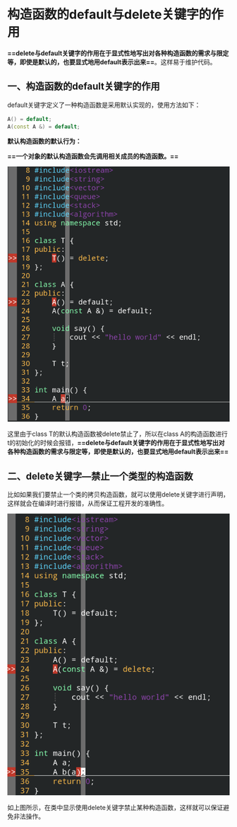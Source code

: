 # 构造函数的default与delete关键字的作用

**==delete与default关键字的作用在于显式性地写出对各种构造函数的需求与限定等，即使是默认的，也要显式地用default表示出来==**。这样易于维护代码。

## 一、构造函数的default关键字的作用

default关键字定义了一种构造函数是采用默认实现的，使用方法如下：

```c++
A() = default;
A(const A &) = default;
```

**默认构造函数的默认行为：**

**==一个对象的默认构造函数会先调用相关成员的构造函数。==**

![](./default_delete.png)

这里由于class T的默认构造函数被delete禁止了，所以在class A的构造函数进行t的初始化的时候会报错，**==delete与default关键字的作用在于显式性地写出对各种构造函数的需求与限定等，即使是默认的，也要显式地用default表示出来==**



## 二、delete关键字—禁止一个类型的构造函数

比如如果我们要禁止一个类的拷贝构造函数，就可以使用delete关键字进行声明，这样就会在编译时进行报错，从而保证工程开发的准确性。

![](./delete.png)

如上图所示，在类中显示使用delete关键字禁止某种构造函数，这样就可以保证避免非法操作。